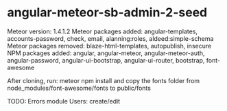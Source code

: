 # angular-meteor-sb-admin-2-seed

Meteor version: 1.4.1.2
Meteor packages added: angular-templates, accounts-password, check, email, alanning:roles, aldeed:simple-schema
Meteor packages removed: blaze-html-templates, autopublish, insecure
NPM packages added: angular, angular-meteor, angular-meteor-auth, angular-password, angular-ui-bootstrap, angular-ui-router, bootstrap, font-awesome

After cloning, run:
meteor npm install
and copy the fonts folder from node_modules/font-awesome/fonts to public/fonts

TODO:
Errors module
Users: create/edit